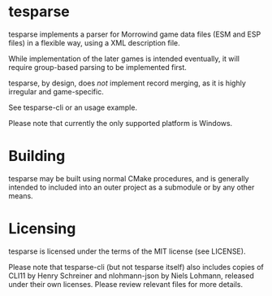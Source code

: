 # tesparse

tesparse implements a parser for Morrowind game data files (ESM and ESP files)
in a flexible way, using a XML description file. 

While implementation of the later games is intended eventually, it will require
group-based parsing to be implemented first.

tesparse, by design, does *not* implement record merging, as it is highly
irregular and game-specific.

See tesparse-cli or an usage example.

Please note that currently the only supported platform is Windows.

# Building

tesparse may be built using normal CMake procedures, and is generally
intended to included into an outer project as a submodule or by any other
means.


# Licensing

tesparse is licensed under the terms of the MIT license (see LICENSE).

Please note that tesparse-cli (but not tesparse itself) also includes copies
of CLI11 by Henry Schreiner and nlohmann-json by Niels Lohmann, released under
their own licenses. Please review relevant files for more details.
